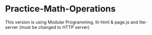 # Practice-Math-Operations
This version is using Modular Programming, lit-html & page.js and lite-server (must be changed to HTTP server)
